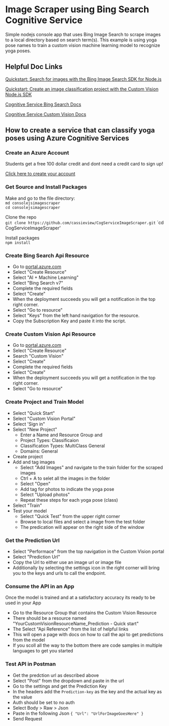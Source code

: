 # Image Scraper using Bing Search Cognitive Service
Simple nodejs console app that uses Bing Image Search to scrape images to a local directory based on search term(s). This example is using yoga pose names to train a custom vision machine learning model to recognize yoga poses.

## Helpful Doc Links

[Quickstart: Search for images with the Bing Image Search SDK for Node.js](https://docs.microsoft.com/en-us/azure/cognitive-services/bing-image-search/image-search-sdk-node-quickstart?WT.mc_id=techtogether-talk-casiljan)

[Quickstart: Create an image classification project with the Custom Vision Node.js SDK](https://docs.microsoft.com/en-us/azure/cognitive-services/custom-vision-service/node-tutorial?WT.mc_id=techtogether-talk-casiljan)

[Cognitive Service Bing Search Docs](https://docs.microsoft.com/en-us/azure/cognitive-services/bing-web-search?WT.mc_id=techtogether-talk-casiljan)

[Cognitive Service Custom Vision Docs](https://docs.microsoft.com/en-us/azure/cognitive-services/custom-vision-service/home?WT.mc_id=techtogether-talk-casiljan)

## How to create a service that can classify yoga poses using Azure Cognitive Services

### Create an Azure Account
Students get a free 100 dollar credit and dont need a credit card to sign up!

[Click here to create your account](https://azure.microsoft.com/en-us/free/students?WT.mc_id=techtogether-talk-casiljan)

### Get Source and Install Packages
Make and go to the file directory:
<br>
`md consolejsimagescraper`
<br>
`cd consolejsimagescraper`

Clone the repo <br>
`git clone https://github.com/cassieview/CogServiceImageScraper.git`
`cd CogServiceImageScraper'

Install packages <br>
`npm install`

### Create Bing Search Api Resource
* Go to [portal.azure.com](https://portal.azure.com/)
* Select "Create Resource"
* Select "AI + Machine Learning"
* Select "Bing Search v7"
* Complete the required fields
* Select "Create"
* When the deployment succeeds you will get a notification in the top right corner.
* Select "Go to resource"
* Select "Keys" from the left hand navigation for the resource.
* Copy the Subscription Key and paste it into the script.

### Create Custom Vision Api Resource
* Go to [portal.azure.com](https://portal.azure.com/)
* Select "Create Resource"
* Search "Custom Vision"
* Select "Create"
* Complete the required fields
* Select "Create"
* When the deployment succeeds you will get a notification in the top right corner.
* Select "Go to resource"

### Create Project and Train Model
* Select "Quick Start"
* Select "Custom Vision Portal"
* Select 'Sign in"
* Select "New Project"
  - Enter a Name and Resource Group and 
  - Project Types: Classificaion
  - Classification Types: MultiClass General
  - Domains: General
* Create project
* Add and tag images
  - Select "Add Images" and navigate to the train folder for the scraped images
  - Ctrl + A to selet all the images in the folder
  - Select "Open"
  - Add tag for photos to indicate the yoga pose
  - Select "Upload photos"
  - Repeat these steps for each yoga pose (class)
* Select "Train"
* Test your model
   - Select "Quick Test" from the upper right corner
   - Browse to local files and select a image from the test folder
   - The predication will appear on the right side of the window
   
### Get the Prediction Url
* Select "Performace" from the top navigation in the Custom Vision portal
* Select "Prediction Url"
* Copy the Url to either use an image url or image file
* Additionally by selecting the settings icon in the right corner will bring you to the keys and urls to call the endpoint.

### Consume the API in an App

Once the model is trained and at a satisfactory accuracy its ready to be used in your App
* Go to the Resource Group that contains the Custom Vision Resource
* There should be a resource named "YourCustomVisionResourceName_Prediction - Quick start"
* The Select "Api Reference" from the list of helpful links
* This will open a page with docs on how to call the api to get predictions from the model
* If you scoll all the way to the bottom there are code samples in multiple languages to get you started

### Test API in Postman
* Get the predction url as described above
* Select "Post" from the dropdown and paste in the url
* Go to the settings and get the Prediction Key
* In the headers add the `Prediction-key` as the key and the actual key as the value
* Auth should be set to no auth
* Select Body > Raw > Json
* Paste in the following Json
``{
  "Url": "UrlForImageGoesHere"
}``
* Send Request

